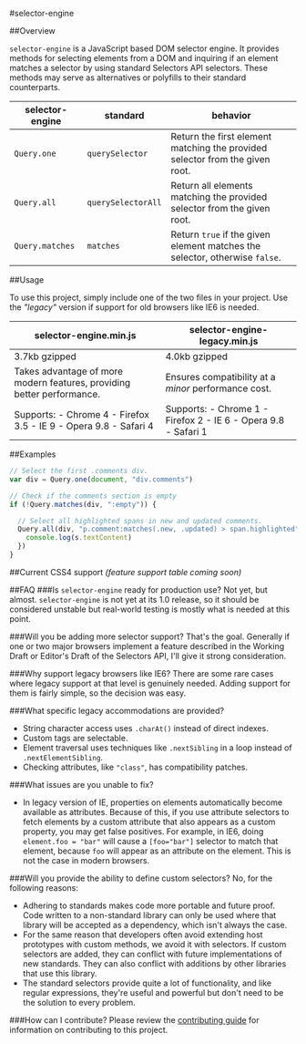 #selector-engine

##Overview

`selector-engine` is a JavaScript based DOM selector engine. It provides methods for selecting elements from a DOM and inquiring if an element matches a selector by using standard Selectors API selectors. These methods may serve as alternatives or polyfills to their standard counterparts.

| selector-engine | standard | behavior |
| --- | --- | --- |
| `Query.one` | `querySelector`| Return the first element matching the provided selector from the given root. |
| `Query.all` | `querySelectorAll` | Return all elements matching the provided selector from the given root. |
| `Query.matches` | `matches` | Return `true` if the given element matches the selector, otherwise `false`. |


##Usage

To use this project, simply include one of the two files in your project. Use the *"legacy"* version if support for old browsers like IE6 is needed.

| selector-engine.min.js | selector-engine-legacy.min.js |
| --- | --- |
| 3.7kb gzipped | 4.0kb gzipped |
| Takes advantage of more modern features, providing better performance. | Ensures compatibility at a *minor* performance cost. |
| Supports: - Chrome 4 - Firefox 3.5 - IE 9 - Opera 9.8 - Safari 4 | Supports: - Chrome 1 - Firefox 2 - IE 6 - Opera 9.8 - Safari 1 |


##Examples
```JavaScript
// Select the first .comments div.
var div = Query.one(document, "div.comments")

// Check if the comments section is empty
if (!Query.matches(div, ":empty")) {

  // Select all highlighted spans in new and updated comments.
  Query.all(div, "p.comment:matches(.new, .updated) > span.highlighted").forEach(function(s) {
    console.log(s.textContent)
  })
}
```


##Current CSS4 support
*(feature support table coming soon)*


##FAQ
###Is `selector-engine` ready for production use?
Not yet, but almost. `selector-engine` is not yet at its 1.0 release, so it should be considered unstable but real-world testing is mostly what is needed at this point.

###Will you be adding more selector support?
That's the goal. Generally if one or two major browsers implement a feature described in the Working Draft or Editor's Draft of the Selectors API, I'll give it strong consideration.

###Why support legacy browsers like IE6?
There are some rare cases where legacy support at that level is genuinely needed. Adding support for them is fairly simple, so the decision was easy.

###What specific legacy accommodations are provided?
- String character access uses `.charAt()` instead of direct indexes.
- Custom tags are selectable.
- Element traversal uses techniques like `.nextSibling` in a loop instead of `.nextElementSibling`.
- Checking attributes, like `"class"`, has compatibility patches.

###What issues are you unable to fix?
- In legacy version of IE, properties on elements automatically become available as attributes. Because of this, if you use attribute selectors to fetch elements by a custom attribute that also appears as a custom property, you may get false positives. For example, in IE6, doing `element.foo = "bar"` will cause a `[foo="bar"]` selector to match that element, because `foo` will appear as an attribute on the element. This is not the case in modern browsers.

###Will you provide the ability to define custom selectors?
No, for the following reasons:
- Adhering to standards makes code more portable and future proof. Code written to a non-standard library can only be used where that library will be accepted as a dependency, which isn't always the case.
- For the same reason that developers often avoid extending host prototypes with custom methods, we avoid it with selectors. If custom selectors are added, they can conflict with future implementations of new standards. They can also conflict with additions by other libraries that use this library.
- The standard selectors provide quite a lot of functionality, and like regular expressions, they're useful and powerful but don't need to be the solution to every problem.

###How can I contribute?
Please review the [contributing guide](CONTRIBUTING.md) for information on contributing to this project.
